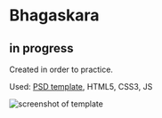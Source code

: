 # Bhagaskara
## in progress

Created in order to practice.

Used: [PSD template](https://www.behance.net/gallery/16872707/Bhagaskara-Onepage-PSD-Template), HTML5, CSS3, JS

![screenshot of template](https://mir-s3-cdn-cf.behance.net/project_modules/disp/24537216872707.562b271d8152d.jpg)

